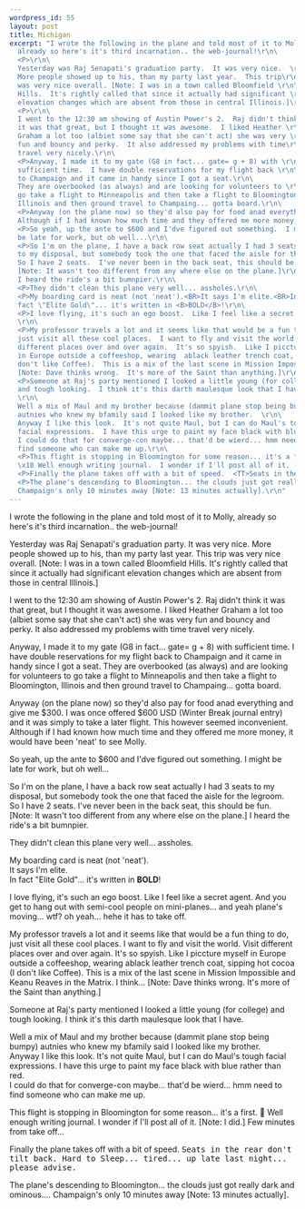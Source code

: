 ```yaml
--- 
wordpress_id: 55
layout: post
title: Michigan
excerpt: "I wrote the following in the plane and told most of it to Molly, \r\n\
  already so here's it's third incarnation.. the web-journal!\r\n\
  <P>\r\n\
  Yesterday was Raj Senapati's graduation party.  It was very nice.  \r\n\
  More people showed up to his, than my party last year.  This trip\r\n\
  was very nice overall. [Note: I was in a town called Bloomfield \r\n\
  Hills.  It's rightly called that since it actually had significant \r\n\
  elevation changes which are absent from those in central Illinois.]\r\n\
  <P>\r\n\
  I went to the 12:30 am showing of Austin Power's 2.  Raj didn't think\r\n\
  it was that great, but I thought it was awesome.  I liked Heather \r\n\
  Graham a lot too (albiet some say that she can't act) she was very \r\n\
  fun and bouncy and perky.  It also addressed my problems with time\r\n\
  travel very nicely.\r\n\
  <P>Anyway, I made it to my gate (G8 in fact... gate= g + 8) with \r\n\
  sufficient time.  I have double reservations for my flight back \r\n\
  to Champaign and it came in handy since I got a seat.\r\n\
  They are overbooked (as always) and are looking for volunteers to \r\n\
  go take a flight to Minneapolis and then take a flight to Bloomington,\r\n\
  Illinois and then ground travel to Champaing... gotta board.\r\n\
  <P>Anyway (on the plane now) so they'd also pay for food anad everything and give me $300.  I was once offered $600 USD (Winter Break journal entry) and it was simply to take a later flight.  This however seemed inconvenient.  \r\n\
  Although if I had known how much time and they offered me more money, it would have been 'neat' to see Molly.\r\n\
  <P>So yeah, up the ante to $600 and I'dve figured out something.  I might \r\n\
  be late for work, but oh well...\r\n\
  <P>So I'm on the plane, I have a back row seat actually I had 3 seats\r\n\
  to my disposal, but somebody took the one that faced the aisle for the legroom.\r\n\
  So I have 2 seats.  I've never been in the back seat, this should be fun.  \r\n\
  [Note: It wasn't too different from any where else on the plane.]\r\n\
  I heard the ride's a bit bumnpier.\r\n\
  <P>They didn't clean this plane very well... assholes.\r\n\
  <P>My boarding card is neat (not 'neat').<BR>It says I'm elite.<BR>In\r\n\
  fact \"Elite Gold\"... it's written in <B>BOLD</B>!\r\n\
  <P>I love flying, it's such an ego boost.  Like I feel like a secret agent.  And you get to hang out with semi-cool people on mini-planes... and yeah plane's moving... wtf?  oh yeah... hehe it has to take off.\r\n\
  \r\n\
  <P>My professor travels a lot and it seems like that would be a fun thing to do,\r\n\
  just visit all these cool places.  I want to fly and visit the world.  Visit \r\n\
  different places over and over again.  It's so spyish.  Like I piccture myself\r\n\
  in Europe outside a coffeeshop, wearing  ablack leather trench coat, sipping hot cocoa (I \r\n\
  don't like Coffee).  This is a mix of the last scene in Mission Impossible and Keanu Reaves in the Matrix.  I think... \r\n\
  [Note: Dave thinks wrong.  It's more of the Saint than anything.]\r\n\
  <P>Someone at Raj's party mentioned I looked a little young (for college)\r\n\
  and tough looking.  I think it's this darth maulesque look that I have.  \r\n\
  \r\n\
  Well a mix of Maul and my brother because (dammit plane stop being bumpy)\r\n\
  autnies who knew my bfamily said I looked like my brother.  \r\n\
  Anyway I like this look.  It's not quite Maul, but I can do Maul's tough\r\n\
  facial expressions.  I have this urge to paint my face black with blue rather than red.  \r\n\
  I could do that for converge-con maybe... that'd be wierd... hmm need to \r\n\
  find someone who can make me up.\r\n\
  <P>This flight is stopping in Bloomington for some reason... it's a first.  \r\n\
  \x18 Well enough writing journal.  I wonder if I'll post all of it. [Note: I did.]  Few minutes from take off... \r\n\
  <P>Finally the plane takes off with a bit of speed.  <TT>Seats in the rear don't tilt back.  Hard to Sleep... tired... up late last night... please advise.</TT>\r\n\
  <P>The plane's descending to Bloomington... the clouds just got really dark and ominous.... \r\n\
  Champaign's only 10 minutes away [Note: 13 minutes actually].\r\n"
---
```

I wrote the following in the plane and told most of it to Molly, 
already so here's it's third incarnation.. the web-journal!
<P>
Yesterday was Raj Senapati's graduation party.  It was very nice.  
More people showed up to his, than my party last year.  This trip
was very nice overall. [Note: I was in a town called Bloomfield 
Hills.  It's rightly called that since it actually had significant 
elevation changes which are absent from those in central Illinois.]
<P>
I went to the 12:30 am showing of Austin Power's 2.  Raj didn't think
it was that great, but I thought it was awesome.  I liked Heather 
Graham a lot too (albiet some say that she can't act) she was very 
fun and bouncy and perky.  It also addressed my problems with time
travel very nicely.
<P>Anyway, I made it to my gate (G8 in fact... gate= g + 8) with 
sufficient time.  I have double reservations for my flight back 
to Champaign and it came in handy since I got a seat.
They are overbooked (as always) and are looking for volunteers to 
go take a flight to Minneapolis and then take a flight to Bloomington,
Illinois and then ground travel to Champaing... gotta board.
<P>Anyway (on the plane now) so they'd also pay for food anad everything and give me $300.  I was once offered $600 USD (Winter Break journal entry) and it was simply to take a later flight.  This however seemed inconvenient.  
Although if I had known how much time and they offered me more money, it would have been 'neat' to see Molly.
<P>So yeah, up the ante to $600 and I'dve figured out something.  I might 
be late for work, but oh well...
<P>So I'm on the plane, I have a back row seat actually I had 3 seats
to my disposal, but somebody took the one that faced the aisle for the legroom.
So I have 2 seats.  I've never been in the back seat, this should be fun.  
[Note: It wasn't too different from any where else on the plane.]
I heard the ride's a bit bumnpier.
<P>They didn't clean this plane very well... assholes.
<P>My boarding card is neat (not 'neat').<BR>It says I'm elite.<BR>In
fact "Elite Gold"... it's written in <B>BOLD</B>!
<P>I love flying, it's such an ego boost.  Like I feel like a secret agent.  And you get to hang out with semi-cool people on mini-planes... and yeah plane's moving... wtf?  oh yeah... hehe it has to take off.

<P>My professor travels a lot and it seems like that would be a fun thing to do,
just visit all these cool places.  I want to fly and visit the world.  Visit 
different places over and over again.  It's so spyish.  Like I piccture myself
in Europe outside a coffeeshop, wearing  ablack leather trench coat, sipping hot cocoa (I 
don't like Coffee).  This is a mix of the last scene in Mission Impossible and Keanu Reaves in the Matrix.  I think... 
[Note: Dave thinks wrong.  It's more of the Saint than anything.]
<P>Someone at Raj's party mentioned I looked a little young (for college)
and tough looking.  I think it's this darth maulesque look that I have.  

Well a mix of Maul and my brother because (dammit plane stop being bumpy)
autnies who knew my bfamily said I looked like my brother.  
Anyway I like this look.  It's not quite Maul, but I can do Maul's tough
facial expressions.  I have this urge to paint my face black with blue rather than red.  
I could do that for converge-con maybe... that'd be wierd... hmm need to 
find someone who can make me up.
<P>This flight is stopping in Bloomington for some reason... it's a first.  
 Well enough writing journal.  I wonder if I'll post all of it. [Note: I did.]  Few minutes from take off... 
<P>Finally the plane takes off with a bit of speed.  <TT>Seats in the rear don't tilt back.  Hard to Sleep... tired... up late last night... please advise.</TT>
<P>The plane's descending to Bloomington... the clouds just got really dark and ominous.... 
Champaign's only 10 minutes away [Note: 13 minutes actually].
